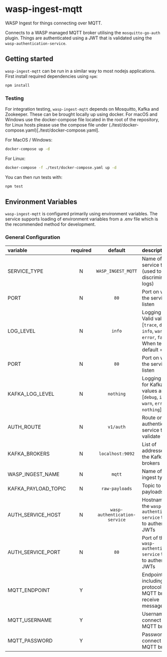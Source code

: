 # wasp-ingest-mqtt

WASP Ingest for things connecting over MQTT.

Connects to a WASP managed MQTT broker utilising the `mosquitto-go-auth` plugin. Things are authenticated using a JWT that is validated using the `wasp-authentication-service`.

## Getting started

`wasp-ingest-mqtt` can be run in a similar way to most nodejs applications. First install required dependencies using `npm`:

```sh
npm install
```

### Testing

For integration testing, `wasp-ingest-mqtt` depends on Mosquitto, Kafka and Zookeeper. These can be brought locally up using docker. For macOS and Windows use the docker-compose file located in the root of the repository, for Linux hosts please use the compose file under (./test/docker-compose.yaml)[./test/docker-compose.yaml].

For MacOS / Windows:

```sh
docker-compose up -d
```

For Linux:

```sh
docker-compose -f ./test/docker-compose.yaml up -d
```

You can then run tests with:

```sh
npm test
```

## Environment Variables

`wasp-ingest-mqtt` is configured primarily using environment variables. The service supports loading of environment variables from a .env file which is the recommended method for development.

### General Configuration

| variable            | required |            default            | description                                                                                                           |
| :------------------ | :------: | :---------------------------: | :-------------------------------------------------------------------------------------------------------------------- |
| SERVICE_TYPE        |    N     |      `WASP_INGEST_MQTT`       | Name of the service type (used to discriminate logs)                                                                  |
| PORT                |    N     |             `80`              | Port on which the service will listen                                                                                 |
| LOG_LEVEL           |    N     |            `info`             | Logging level. Valid values are [`trace`, `debug`, `info`, `warn`, `error`, `fatal`]. When testing, default = `debug` |
| PORT                |    N     |             `80`              | Port on which the service will listen                                                                                 |
| KAFKA_LOG_LEVEL     |    N     |           `nothing`           | Logging level for Kafka. Valid values are [`debug`, `info`, `warn`, `error`, `nothing`]                               |
| AUTH_ROUTE          |    N     |            `v1/auth`             | Route on authentication service to validate tokens                                                                    |
| KAFKA_BROKERS       |    N     |       `localhost:9092`        | List of addresses for the Kafka brokers                                                                               |
| WASP_INGEST_NAME    |    N     |            `mqtt`             | Name of this ingest type                                                                                              |
| KAFKA_PAYLOAD_TOPIC |    N     |        `raw-payloads`         | Topic to publish payloads to                                                                                          |
| AUTH_SERVICE_HOST   |    N     | `wasp-authentication-service` | Hostname of the `wasp-authentication-service` to use to authenticate JWTs                                             |
| AUTH_SERVICE_PORT   |    N     |             `80`              | Port of the `wasp-authentication-service` to use to authenticate JWTs                                                 |
| MQTT_ENDPOINT       |    Y     |                               | Endpoint, including protocol of the MQTT broker to receive messages via                                               |
| MQTT_USERNAME       |    Y     |                               | Username to connect to the MQTT broker                                                                                |
| MQTT_PASSWORD       |    Y     |                               | Password to connect to the MQTT broker                                                                                |
